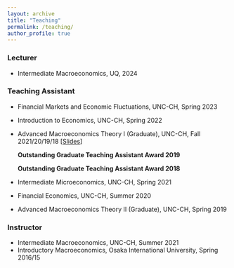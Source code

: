 ```yaml
---
layout: archive
title: "Teaching"
permalink: /teaching/
author_profile: true
---
```


### Lecturer
* Intermediate Macroeconomics, UQ, 2024

### Teaching Assistant
* Financial Markets and Economic Fluctuations, UNC-CH, Spring 2023
* Introduction to Economics, UNC-CH, Spring 2022
* Advanced Macroeconomics Theory I (Graduate), UNC-CH, Fall 2021/20/19/18 \[[Slides](https://github.com/yanranecon/Econ720_Recitation)\]  
  
  [//]: # (**Outstanding Graduate Teaching Assistant Award 2020**)
  
  **Outstanding Graduate Teaching Assistant Award 2019**
  
  **Outstanding Graduate Teaching Assistant Award 2018**
  
* Intermediate Microeconomics, UNC-CH, Spring 2021
* Financial Economics, UNC-CH, Summer 2020
* Advanced Macroeconomics Theory II (Graduate), UNC-CH, Spring 2019

### Instructor
* Intermediate Macroeconomics, UNC-CH, Summer 2021
* Introductory Macroeconomics, Osaka International University, Spring 2016/15
